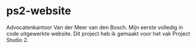 # ps2-website
Advocatenkantoor Van der Meer van den Bosch. 
Mijn eerste volledig in code uitgewerkte website. Dit project heb ik gemaakt voor het vak Project Studio 2.
